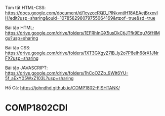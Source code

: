 Tóm tắt HTML-CSS: https://docs.google.com/document/d/1cyzocRQD_PlNkvntlH18AEAejBrxxvIH/edit?usp=sharing&ouid=107858298079755064169&rtpof=true&sd=true


Bài tập HTML: https://drive.google.com/drive/folders/1EFRhInGX5usDkCtjJTfk9Equ76fHlMgu?usp=sharing


Bài tập CSS: https://drive.google.com/drive/folders/1XT3GXgyZ7lB_ly2o7P8elh68rX1JNrFX?usp=sharing

Bài tập JAVASCRIPT: https://drive.google.com/drive/folders/1hCoOZZb_9WIt6YU-5f_aExY05WxZ103L?usp=sharing

Hồ Cá: https://johndhd.github.io/COMP1802-FISHTANK/
# COMP1802CDI
